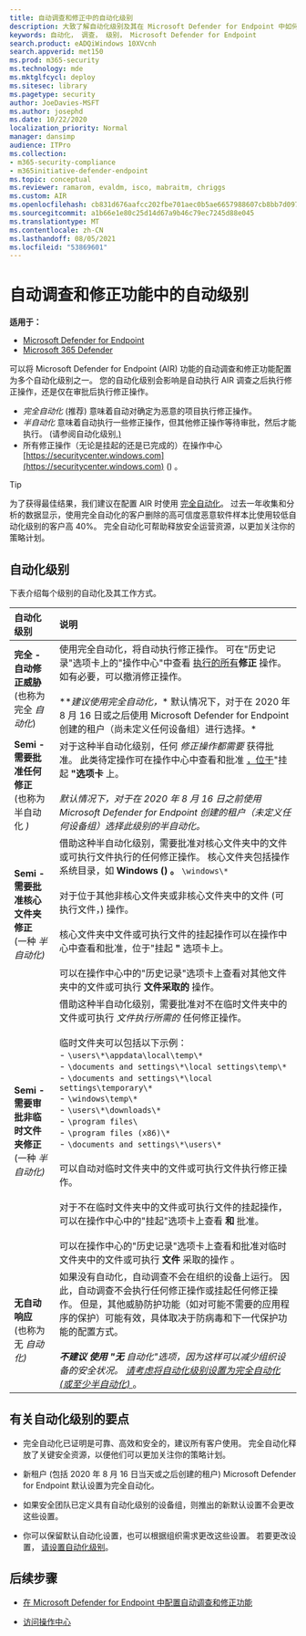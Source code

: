 ```yaml
---
title: 自动调查和修正中的自动化级别
description: 大致了解自动化级别及其在 Microsoft Defender for Endpoint 中如何工作
keywords: 自动化， 调查， 级别， Microsoft Defender for Endpoint
search.product: eADQiWindows 10XVcnh
search.appverid: met150
ms.prod: m365-security
ms.technology: mde
ms.mktglfcycl: deploy
ms.sitesec: library
ms.pagetype: security
author: JoeDavies-MSFT
ms.author: josephd
ms.date: 10/22/2020
localization_priority: Normal
manager: dansimp
audience: ITPro
ms.collection:
- m365-security-compliance
- m365initiative-defender-endpoint
ms.topic: conceptual
ms.reviewer: ramarom, evaldm, isco, mabraitm, chriggs
ms.custom: AIR
ms.openlocfilehash: cb831d676aafcc202fbe701aec0b5ae6657988607cb8bb7d097cf94b6f78ad70
ms.sourcegitcommit: a1b66e1e80c25d14d67a9b46c79ec7245d88e045
ms.translationtype: MT
ms.contentlocale: zh-CN
ms.lasthandoff: 08/05/2021
ms.locfileid: "53869601"
---
```

# <a name="automation-levels-in-automated-investigation-and-remediation-capabilities"></a>自动调查和修正功能中的自动级别

**适用于：**
- [Microsoft Defender for Endpoint](https://go.microsoft.com/fwlink/p/?linkid=2154037)
- [Microsoft 365 Defender](https://go.microsoft.com/fwlink/?linkid=2118804)

可以将 Microsoft Defender for Endpoint (AIR) 功能的自动调查和修正功能配置为多个自动化级别之一。 您的自动化级别会影响是自动执行 AIR 调查之后执行修正操作，还是仅在审批后执行修正操作。  
- *完全自动化* (推荐) 意味着自动对确定为恶意的项目执行修正操作。
- *半自动化* 意味着自动执行一些修正操作，但其他修正操作等待审批，然后才能执行。  (请参阅自动化级别[.) ](#levels-of-automation)
- 所有修正操作（无论是挂起的还是已完成的）在操作中心 [https://securitycenter.windows.com](https://securitycenter.windows.com) () 。 

> [!TIP]
> 为了获得最佳结果，我们建议在配置 AIR 时使用 [完全自动化](configure-automated-investigations-remediation.md)。 过去一年收集和分析的数据显示，使用完全自动化的客户删除的高可信度恶意软件样本比使用较低自动化级别的客户高 40%。 完全自动化可帮助释放安全运营资源，以更加关注你的策略计划。

## <a name="levels-of-automation"></a>自动化级别

下表介绍每个级别的自动化及其工作方式。

|自动化级别 | 说明|
|:---|:---|
|**完全 - 自动修正威胁** <br/> (也称为完全 *自动化*) | 使用完全自动化，将自动执行修正操作。 可在"历史记录"选项卡上的"操作中心"中查看 [执行的所有](auto-investigation-action-center.md)**修正** 操作。如有必要，可以撤消修正操作。<br/><br/>**_建议使用完全自动化，_* 默认情况下，对于在 2020 年 8 月 16 日或之后使用 Microsoft Defender for Endpoint 创建的租户（尚未定义任何设备组）进行选择。*  |
|**Semi - 需要批准任何修正** <br/> (也称为半自动化 *)*| 对于这种半自动化级别，任何 *修正操作都需要* 获得批准。 此类待定操作可在操作中心中查看和批准 [，位于](auto-investigation-action-center.md)"挂起 **"选项卡** 上。<br/><br/>*默认情况下，对于在 2020 年 8 月 16 日之前使用 Microsoft Defender for Endpoint 创建的租户（未定义任何设备组）选择此级别的半自动化。*|
|**Semi - 需要批准核心文件夹修正** <br/> (一种 *半自动化)*  | 借助这种半自动化级别，需要批准对核心文件夹中的文件或可执行文件执行的任何修正操作。 核心文件夹包括操作系统目录，如 **Windows () 。** `\windows\*`<br/><br/>对于位于其他非核心文件夹或非核心文件夹中的文件 (可执行文件，) 操作。 <br/><br/>核心文件夹中文件或可执行文件的挂起操作可以在操作中心中查看和批准，位于"挂起 [](auto-investigation-action-center.md)**"** 选项卡上。 <br/><br/>可以在操作中心中的"历史记录"选项卡上查看对其他文件夹中的文件或可执行 **文件采取的** 操作。 [](auto-investigation-action-center.md) |
|**Semi - 需要审批非临时文件夹修正** <br/> (一种 *半自动化)*| 借助这种半自动化级别，需要批准对不在临时文件夹中的文件或可执行 *文件执行所需的* 任何修正操作。 <br/><br/>临时文件夹可以包括以下示例： <br/>- `\users\*\appdata\local\temp\*`<br/>- `\documents and settings\*\local settings\temp\*` <br/>- `\documents and settings\*\local settings\temporary\*`<br/>- `\windows\temp\*`<br/>- `\users\*\downloads\*`<br/>- `\program files\` <br/>- `\program files (x86)\*`<br/>- `\documents and settings\*\users\*`<br/><br/>可以自动对临时文件夹中的文件或可执行文件执行修正操作。 <br/><br/>对于不在临时文件夹中的文件或可执行文件的挂起操作，可以在操作中心中的"挂起"选项卡上查看 [](auto-investigation-action-center.md)**和** 批准。<br/><br/>可以在操作中心的"历史记录"选项卡上查看和批准对临时文件夹中的文件或可执行 **文件** 采取的操作 [](auto-investigation-action-center.md)。   |
|**无自动响应** <br/> (也称为无 *自动化)* | 如果没有自动化，自动调查不会在组织的设备上运行。 因此，自动调查不会执行任何修正操作或挂起任何修正操作。 但是，其他威胁防护功能（如对[](/windows/security/threat-protection/microsoft-defender-antivirus/detect-block-potentially-unwanted-apps-microsoft-defender-antivirus)可能不需要的应用程序的保护）可能有效，具体取决于防病毒和下一代保护功能的配置方式。<br/><br/>***不建议 *使用* "无** 自动化"选项，因为这样可以减少组织设备的安全状况。 [请考虑将自动化级别设置为完全自动化 (或至少半自动化) ](/microsoft-365/security/defender-endpoint/machine-groups)*。 |

## <a name="important-points-about-automation-levels"></a>有关自动化级别的要点

- 完全自动化已证明是可靠、高效和安全的，建议所有客户使用。 完全自动化释放了关键安全资源，以便他们可以更加关注你的策略计划。

- 新租户 (包括 2020 年 8 月 16 日当天或之后创建的租户) Microsoft Defender for Endpoint 默认设置为完全自动化。

- 如果安全团队已定义具有自动化级别的设备组，则推出的新默认设置不会更改这些设置。 

- 你可以保留默认自动化设置，也可以根据组织需求更改这些设置。 若要更改设置， [请设置自动化级别](/microsoft-365/security/defender-endpoint/configure-automated-investigations-remediation#set-up-device-groups)。

## <a name="next-steps"></a>后续步骤

- [在 Microsoft Defender for Endpoint 中配置自动调查和修正功能](configure-automated-investigations-remediation.md)

- [访问操作中心](/microsoft-365/security/defender-endpoint/auto-investigation-action-center#the-action-center)
